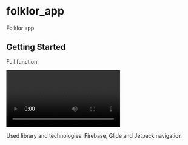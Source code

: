 # folklor_app

Folklor app

## Getting Started

Full function:

<p align="left">
  <video src="video/folklor.mp4" width="300"></video>
</p>

Used library and technologies: Firebase, Glide and Jetpack navigation